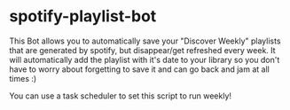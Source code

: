 # spotify-playlist-bot

This Bot allows you to automatically save your "Discover Weekly" playlists that are generated by spotify, but disappear/get refreshed every week. It will automatically add the playlist with it's date to your library so you don't have to worry about forgetting to save it and can go back and jam at all times :)

You can use a task scheduler to set this script to run weekly! 